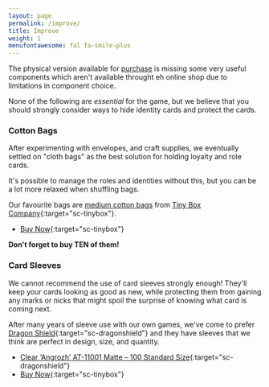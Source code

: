 ```yaml
---
layout: page
permalink: /improve/
title: Improve
weight: 1
menufontawesome: fal fa-smile-plus
---
```


The physical version available for [purchase](/purchase) is missing some very
useful components which aren't available throught eh online shop due to
limitations in component choice.

None of the following are *essential* for the game, but we believe that you
should strongly consider ways to hide identity cards and protect the cards.

### <i class="fas fa-sack"></i> Cotton Bags

After experimenting with envelopes, and craft supplies, we eventually settled
on "cloth bags" as the best solution for holding loyalty and role cards.

It's possible to manage the roles and identities without this, but you can be
a lot more relaxed when shuffling bags.

Our favourite bags are [medium cotton bags](https://www.tinyboxcompany.co.uk/medium-cotton-bag-pack-of-10) from [Tiny Box Company](https://www.tinyboxcompany.co.uk/){:target="sc-tinybox"}.

* [<i class="fas fa-shopping-cart"></i> Buy Now](https://www.tinyboxcompany.co.uk/medium-cotton-bag-pack-of-10){:target="sc-tinybox"}

**Don't forget to buy TEN of them!**

### <i class="fad fa-shield"></i> Card Sleeves

We cannot recommend the use of card sleeves strongly enough! They'll keep your
cards looking as good as new, while protecting them from gaining any marks or
nicks that might spoil the surprise of knowing what card is coming next.

After many years of sleeve use with our own games, we've come to prefer
[Dragon Shield](https://www.dragonshield.com/){:target="sc-dragonshield"} and
they have sleeves that we think are perfect in design, size, and quantity.

* [<i class="fas fa-info-circle"></i><i class="fad fa-dragon"></i> Clear ‘Angrozh’ AT-11001 Matte – 100 Standard Size](https://www.dragonshield.com/product/clear-matte-100-standard){:target="sc-dragonshield"}
* [<i class="fab fa-amazon"></i><i class="fas fa-shopping-cart"></i> Buy Now](https://smile.amazon.co.uk/Dragon-Shield-11001-Standard-Sleeves/dp/B01G25NEW2){:target="sc-tinybox"}
